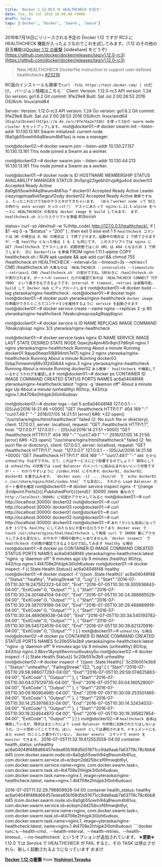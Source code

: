 ```yaml
---
title: 'Docker 1.12-RC3 の HEALTHCHECK を試す'
date: Tue, 05 Jul 2016 16:09:40 +0000
draft: false
tags: ['Docker', 'Docker', 'Swarm', 'Swarm']
---
```


2016年7月14日にリリースされる予定の Docker 1.12 ですが RC3 に HEALTHCHECK 機能が入ったようなのでこれを試してみます。（1.12 のその他の目玉機能は[Docker 1.12 の衝撃](http://www.slideshare.net/yteraoka1/docker-112) \[slideshare\] をどうぞ） [https://github.com/docker/docker/releases/tag/v1.12.0-rc3](https://github.com/docker/docker/releases/tag/v1.12.0-rc3)

> New HEALTHCHECK Dockerfile instruction to support user-defined healthchecks [#23218](https://github.com/docker/docker/pull/23218)

RC版のインストールも簡単で```
curl -fsSL https://test.docker.com/ | sh
```だけ。 バージョン情報はこちら```
Client:
 Version:      1.12.0-rc3
 API version:  1.24
 Go version:   go1.6.2
 Git commit:   91e29e8
 Built:        Sat Jul  2 00:28:53 2016
 OS/Arch:      linux/amd64

Server:
 Version:      1.12.0-rc3
 API version:  1.24
 Go version:   go1.6.2
 Git commit:   91e29e8
 Built:        Sat Jul  2 00:28:53 2016
 OS/Arch:      linux/amd64
```[DigitalOcean](https://m.do.co/c/97e74a2e7336) を使って3台の swarm mode cluster をセットアップします。```
root@docker01:~# docker swarm init --listen-addr 10.130.13.161
Swarm initialized: current node (8a0gb55owih94q8lwum4b61us) is now a manager.

root@docker02:~# docker swarm join --listen-addr 10.130.27.157 10.130.13.161
This node joined a Swarm as a worker.

root@docker03:~# docker swarm join --listen-addr 10.130.44.213 10.130.13.161
This node joined a Swarm as a worker.

root@docker01:~# docker node ls
ID                           HOSTNAME  MEMBERSHIP  STATUS  AVAILABILITY  MANAGER STATUS
3tv5prg22lgebh0rvjp8gu4o4    docker03  Accepted    Ready   Active        
8a0gb55owih94q8lwum4b61us \*  docker01  Accepted    Ready   Active        Leader
ciezynqpmqa9ok5egpuf2sdjy    docker02  Accepted    Ready   Active
```簡単ですねぇ、たったこれだけで3台のクラスタができちゃいます。 （あら？worker node って RC2 の時から auto accept だったっけ？） テストにあたって nginx:1.11.1-alpine をベースに HEALTHCHECK の有効な docker image を build してみます。 まず、healthcheck.sh というスクリプトを準備```
#!/bin/sh

status=\`curl -so /dev/null -w %{http\_code} http://127.0.0.1/healthcheck\`
if \[ $? -eq 0 -a "$status" = "200" \] ; then
    exit 0
else
    exit 1
fi
```healthcheck コマンドは OK の場合は 0、NG の場合は 1 で終了させます。起動中の場合は 2 で終了させますが、一度 healthy となった後は 1 も 2 も同じです。 このスクリプトでは nginx に GET /healthcheck でテストします。初期状態ではこの URL は 404 となるため 1 で終了します。 次に Dockerfile を準備```
FROM nginx:1.11.1-alpine
COPY healthcheck.sh /
RUN apk update && apk add curl && chmod 755 /healthcheck.sh
HEALTHCHECK --interval=5s --timeout=3s --retries=1 CMD /healthcheck.sh
```大事なのは `HEALTHCHECK --interval=5s --timeout=3s --retries=1 CMD /healthcheck.sh` の部分ですね。5秒おきに /healthcheck.sh が実行されます。ポートへの connect だけの確認であれば `HEALTHCHECK CONNECT TCP 7000` という書き方もできるようです。interval や timeout, retries は省略可能。 build して Docker Hub にアップロードします```
root@docker01:~# docker build --tag yteraoka/nginx-healthcheck .
root@docker01:~# docker login
root@docker01:~# docker push yteraoka/nginx-healthcheck
```docker image の準備ができたところでコンテナ3つを維持するように service を起動させます```
root@docker01:~# docker service create --name nginx --replicas 3 -p 80 yteraoka/nginx-healthcheck
7dxakcqlnsqcoq4g9sqq6qyvc

root@docker01:~# docker service ls
ID            NAME   REPLICAS  IMAGE                       COMMAND
7dxakcqlnsqc  nginx  3/3       yteraoka/nginx-healthcheck  

root@docker01:~# docker service tasks nginx
ID                         NAME     SERVICE  IMAGE                       LAST STATE              DESIRED STATE  NODE
0qwcjtu4pni4i5r8qn37d6nj4  nginx.1  nginx    yteraoka/nginx-healthcheck  Running About a minute  Running        docker01
9ajup0heqn1i9j894ntn7e17j  nginx.2  nginx    yteraoka/nginx-healthcheck  Running About a minute  Running        docker03
0zbp7nniwimnj89v3f2d3i644  nginx.3  nginx    yteraoka/nginx-healthcheck  Running About a minute  Running        docker02
```あら簡単！ healthcheck が機能しているかどうかログを確認します```
root@docker01:~# docker ps
CONTAINER ID        IMAGE                               COMMAND                  CREATED              STATUS                          PORTS               NAMES
ac6a04048f48        yteraoka/nginx-healthcheck:latest   "nginx -g 'daemon off"   About a minute ago   Up About a minute (unhealthy)   80/tcp, 443/tcp     nginx.1.4t4708e2hhijpk3i0oh6udoav

root@docker01:~# docker logs --tail 5 ac6a04048f48
127.0.0.1 - - \[05/Jul/2016:14:21:46 +0000\] "GET /healthcheck HTTP/1.1" 404 169 "-" "curl/7.49.1" "-"
2016/07/05 14:21:51 \[error\] 6#6: \*22 open() "/usr/share/nginx/html/healthcheck" failed (2: No such file or directory), client: 127.0.0.1, server: localhost, request: "GET /healthcheck HTTP/1.1", host: "127.0.0.1"
127.0.0.1 - - \[05/Jul/2016:14:21:51 +0000\] "GET /healthcheck HTTP/1.1" 404 169 "-" "curl/7.49.1" "-"
2016/07/05 14:21:56 \[error\] 6#6: \*23 open() "/usr/share/nginx/html/healthcheck" failed (2: No such file or directory), client: 127.0.0.1, server: localhost, request: "GET /healthcheck HTTP/1.1", host: "127.0.0.1"
127.0.0.1 - - \[05/Jul/2016:14:21:56 +0000\] "GET /healthcheck HTTP/1.1" 404 169 "-" "curl/7.49.1" "-"
```404 だから unhealthy のはずですね。さて、これはサービスにどう影響するのでしょう？ 期待としては unhealthy の状態では Load Balancer のメンバーに組み込まれないという状態ですが・・・ わかりやすいように /index.html にそれぞれ docker01, docker02, docker03 を書き込みます。 `docker exec -it ... /bin/sh` で `echo docker01 > /usr/share/nginx/html/index.html` てな具合に。 それから Load Balancer のポート番号を確認```
root@docker01:~# docker service inspect nginx -f '{{range .Endpoint.Ports}}{{.PublishedPort}}{{end}}'
30000
```30000 番なので http://localhost:30000/ に何度かアクセスしてみると```
root@docker01:~# curl http://localhost:30000/
docker02
root@docker01:~# curl http://localhost:30000/
docker03
root@docker01:~# curl http://localhost:30000/
docker01
root@docker01:~# curl http://localhost:30000/
docker02
root@docker01:~# curl http://localhost:30000/
docker03
root@docker01:~#
```あれ？3つとも有効になってるぞ 1つでも healthy にしてみたらなにか変わるだろうか？また docker exec で touch /usr/share/nginx/html/healthcheck して再度 curl で 30000 番にアクセスしてみるも変化なし おやおや？期待の動作じゃありませんね `docker inspect` で healthcheck の状態が確認できるようなので試してみます healthy な場合```
root@docker01:~# docker ps
CONTAINER ID        IMAGE                               COMMAND                  CREATED             STATUS                   PORTS               NAMES
ac6a04048f48        yteraoka/nginx-healthcheck:latest   "nginx -g 'daemon off"   9 minutes ago       Up 9 minutes (healthy)   80/tcp, 443/tcp     nginx.1.4t4708e2hhijpk3i0oh6udoav
root@docker01:~# docker inspect -f {{.State.Health.Status}} ac6a04048f48
healthy
root@docker01:~# docker inspect -f '{{json .State.Health}}' ac6a04048f48
{
  "Status":"healthy",
  "FailingStreak":0,
  "Log":\[
    {
      "Start":"2016-07-05T10:30:19.247502323-04:00",
      "End":"2016-07-05T10:30:19.300936843-04:00",
      "ExitCode":0,
      "Output":""
    },
    {
      "Start":"2016-07-05T10:30:24.301484104-04:00",
      "End":"2016-07-05T10:30:24.386685529-04:00",
      "ExitCode":0,
      "Output":""
    },
    {
      "Start":"2016-07-05T10:30:29.387079189-04:00",
      "End":"2016-07-05T10:30:29.468869919-04:00",
      "ExitCode":0,
      "Output":""
    },
    {
      "Start":"2016-07-05T10:30:34.469089038-04:00",
      "End":"2016-07-05T10:30:34.545193782-04:00",
      "ExitCode":0,
      "Output":""
    },
    {
      "Start":"2016-07-05T10:30:39.545724519-04:00",
      "End":"2016-07-05T10:30:39.621370916-04:00",
      "ExitCode":0,
      "Output":""
    }
  \]
}
root@docker01:~#
```unhealthy な場合```
root@docker02:~# docker ps
CONTAINER ID        IMAGE                               COMMAND                  CREATED             STATUS                     PORTS               NAMES
5c20b551e3b9        yteraoka/nginx-healthcheck:latest   "nginx -g 'daemon off"   9 minutes ago       Up 9 minutes (unhealthy)   80/tcp, 443/tcp     nginx.2.8bvv14ynpt9wvnruo6oukoy5u
root@docker02:~# docker inspect -f {{.State.Health.Status}} 5c20b551e3b9
unhealthy
root@docker02:~# docker inspect -f '{{json .State.Health}}' 5c20b551e3b9
{
  "Status":"unhealthy",
  "FailingStreak":122,
  "Log":\[
    {
      "Start":"2016-07-05T10:29:58.986077293-04:00",
      "End":"2016-07-05T10:29:59.074625863-04:00",
      "ExitCode":1,
      "Output":""
    },
    {
      "Start":"2016-07-05T10:30:04.075129735-04:00",
      "End":"2016-07-05T10:30:04.160529007-04:00",
      "ExitCode":1,
      "Output":""
    },
    {
      "Start":"2016-07-05T10:30:09.160904985-04:00",
      "End":"2016-07-05T10:30:09.253501465-04:00",
      "ExitCode":1,
      "Output":""
    },
    {
      "Start":"2016-07-05T10:30:14.253976633-04:00",
      "End":"2016-07-05T10:30:14.32434033-04:00",
      "ExitCode":1,
      "Output":""
    },
    {
      "Start":"2016-07-05T10:30:19.324644872-04:00",
      "End":"2016-07-05T10:30:19.395827854-04:00",
      "ExitCode":1,
      "Output":""
    }
  \]
}
root@docker02:~#
```healthcheck 自体は機能しているが、現状はまだこれによて Load Balancer の状態に反映されたりはしないようだ。コード読めってことですね、はい。 event としては通知されます。ドキュメントにもまだ event のことしか書かれていない。`docker events` コマンドで event を monitor できます。```
2016-07-05T11:32:19.612553558-04:00 container health\_status: unhealthy ac6a04048f488d66457edea65b168d5b51671cc9da9aab7a63719c78c6bb8d45 (com.docker.swarm.node.id=8a0gb55owih94q8lwum4b61us, com.docker.swarm.service.id=ecbqm2dd25ibcsf6fmwqbt6yl, com.docker.swarm.service.name=nginx, com.docker.swarm.task=, com.docker.swarm.task.id=4t4708e2hhijpk3i0oh6udoav, com.docker.swarm.task.name=nginx.1, image=yteraoka/nginx-healthcheck:latest, name=nginx.1.4t4708e2hhijpk3i0oh6udoav)

2016-07-05T11:32:29.796809926-04:00 container health\_status: healthy ac6a04048f488d66457edea65b168d5b51671cc9da9aab7a63719c78c6bb8d45 (com.docker.swarm.node.id=8a0gb55owih94q8lwum4b61us, com.docker.swarm.service.id=ecbqm2dd25ibcsf6fmwqbt6yl, com.docker.swarm.service.name=nginx, com.docker.swarm.task=, com.docker.swarm.task.id=4t4708e2hhijpk3i0oh6udoav, com.docker.swarm.task.name=nginx.1, image=yteraoka/nginx-healthcheck:latest, name=nginx.1.4t4708e2hhijpk3i0oh6udoav)
````docker run` にも `--health-cmd`, `--health-interval`, `--health-retries`, `--health-timeout`, `--no-healthcheck` というオプションが追加されています。 **※更新※** 1.12.0 では Service で HEALTHCHECK が FAIL すると、その TASK は停止させれら、新しく起動されるようになっています おまけ

**[Docker 1.12 の衝撃](//www.slideshare.net/yteraoka1/docker-112 "Docker 1.12 の衝撃")** from **[Yoshinori Teraoka](//www.slideshare.net/yteraoka1)**